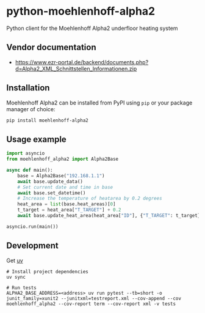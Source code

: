 # python-moehlenhoff-alpha2

Python client for the Moehlenhoff Alpha2 underfloor heating system

## Vendor documentation

- https://www.ezr-portal.de/backend/documents.php?d=Alpha2_XML_Schnittstellen_Informationen.zip

## Installation

Moehlenhoff Alpha2 can be installed from PyPI using `pip` or your package manager of choice:

```bash
pip install moehlenhoff-alpha2
```

## Usage example

```python
import asyncio
from moehlenhoff_alpha2 import Alpha2Base

async def main():
    base = Alpha2Base("192.168.1.1")
    await base.update_data()
    # Set current date and time in base
    await base.set_datetime()
    # Increase the temperature of heatarea by 0.2 degrees
    heat_area = list(base.heat_areas)[0]
    t_target = heat_area["T_TARGET"] + 0.2
    await base.update_heat_area(heat_area["ID"], {"T_TARGET": t_target})

asyncio.run(main())
```

## Development

Get [uv](https://docs.astral.sh/uv/)

```
# Install project dependencies
uv sync

# Run tests
ALPHA2_BASE_ADDRESS=<address> uv run pytest --tb=short -o junit_family=xunit2 --junitxml=testreport.xml --cov-append --cov moehlenhoff_alpha2 --cov-report term --cov-report xml -v tests
```
